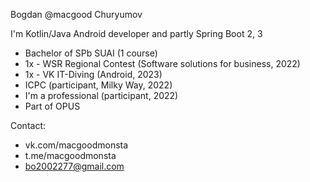 Bogdan @macgood Churyumov

I'm Kotlin/Java Android developer and partly Spring Boot 2, 3 


- Bachelor of SPb SUAI (1 course)
- 1x - WSR Regional Contest (Software solutions for business, 2022)
- 1x - VK IT-Diving (Android, 2023)
- ICPC (participant, Milky Way, 2022) 
- I'm a professional (participant, 2022)
- Part of OPUS

Contact:
- vk.com/macgoodmonsta
- t.me/macgoodmonsta
- bo2002277@gmail.com
